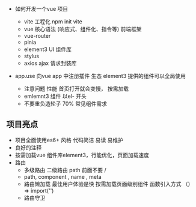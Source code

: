 - 如何开发一个vue 项目
   - vite 工程化
    npm init vite
   - vue 核心语法 (响应式、组件化、指令等)
     前端框架
   - vue-router
   - pinia
   - element3 UI 组件库
   - stylus 
   - axios  ajax  请求封装库
   
- app.use
  向vue app 中注册插件 生态 
   element3 提供的组件可以全局使用
   - 注意问题 性能
     首页打开就会变慢， 按需加载
   - emlemnt3 组件 以el- 开头
   - 不要重负造轮子 70% 常见组件需求

## 项目亮点
- 项目全面使用es6+ 风格
  代码简洁 易读 易维护  
- 良好的注释
- 按需加载vue 组件库element3，行能优化，页面加载速度
- 路由
  - 多级路由
     二级路由 path 前面不要 /
  - path, component , name , meta 
  - 路由懒加载
    最佳用户体验是快
    按需加载页面级别组件 函数引入方式 （）=> import('')
  - 路由守卫
    